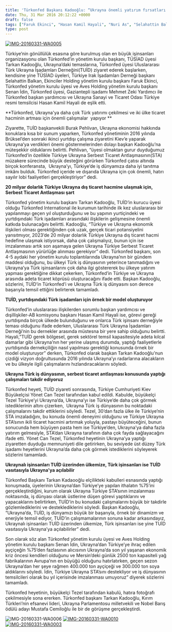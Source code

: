 ```yaml
---
title: 'Türkonfed Başkanı Kadooğlu: “Ukrayna önemli yatırım fırsatları sunuyor ve Türk iş dünyasının daha çok ilgisini hak ediyor “'
date: Thu, 31 Mar 2016 20:12:22 +0000
draft: false
tags: ["Faruk Ekinci", "Hasan Kamil Hayali", "Nuri As", "Selahattin Balkan", "Senan İdin", "Serbest Ticaret Antlaşması", "Tarkan Kadooğlu", "TUİD (Türk Ukrayna İşadamları Derneği)", "Türkiye Ukrayna Serbest Ticaret Antlaşması", "türkonfed", "TUSİAD", "Yönet Can Tezel"]
type: post
---
```


[![IMG-20160331-WA0005](http://burakpehlivan.org/wp-content/uploads/2016/03/IMG-20160331-WA00051.jpg)](http://burakpehlivan.org/wp-content/uploads/2016/03/IMG-20160331-WA00051.jpg)

Türkiye’nin gönüllülük esasına göre kurulmuş olan en büyük işinsanları organizasyonu olan Türkonfed’in yönetim kurulu başkanı, TÜSİAD üyesi Tarkan Kadooğlu, Ukrayna’daki temaslarına, Türkonfed üyesi Uluslararası Türk Ukrayna İşadamları Derneğini(TUİD) ziyaret ederek başlarken, kendisine yine TÜSİAD üyeleri, Türkiye Irak İşadamları Derneği başkanı Selahattin Balkan, Ekinciler Holding yönetim kurulu başkanı Faruk Ekinci, Türkonfed yönetim kurulu üyesi ve Aves Holding yönetim kurulu başkanı Senan İdin, Türkonfed üyesi, Gaziantepli işadamı Mehmet Zeki Yardımcı ile Türkonfed başkan yardımcısı ve Ukrayna Sanayi ve Ticaret Odası Türkiye resmi temsilcisi Hasan Kamil Hayali de eşlik etti.

**Türkonfed, Ukrayna'ya daha çok Türk yatırımı çekilmesi ve iki ülke ticaret hacminin artması için önemli çalışmalar  yapıyor
** 

Ziyarette, TUİD başkanvekili Burak Pehlivan, Ukrayna ekonomisi hakkında konuklara kısa bir sunum yaparken, Türkonfed yönetiminin 2016 yılında Brüksel’den sonraki ikinci yurtdışı çalışma ziyaretini Kiev’e yaparak Ukrayna’ya verdikleri önemi göstermelerinden dolayı başkan Kadooğlu’na müteşekkir olduklarını belirtti. Pehlivan, “üyesi olmaktan gurur duyduğumuz Türkonfed’in özellikle Türkiye Ukrayna Serbest Ticaret Antlaşmasının(STA) müzakere sürecinde büyük desteğini görürken Türkonfed çatısı altında birçok konferansta,  Ukrayna’yı, Türkiye’de iş dünyamıza daha iyi tanıtma imkânı bulduk. Türkonfed içeride ve dışarıda Ukrayna için çok önemli, hatırı sayılır lobi faaliyetleri gerçekleştiriyor” dedi.

**20 milyar dolarlık Türkiye Ukrayna dış ticaret hacmine ulaşmak için, Serbest Ticaret Antlaşması şart**

Türkonfed yönetim kurulu başkanı Tarkan Kadooğlu, TUİD’in kurucu üyesi olduğu Türkonfed International ile kurumun tarihinde ilk kez uluslararası bir yapılanmayı geçen yıl oluşturduğunu ve bu yapının yurtiçindeki ve yurtdışındaki Türk işadamları arasındaki ilişkilerin gelişmesine önemli katkıda bulunacağını belirtti. Kadooğlu, “Türkiye ve Ukrayna ekonomik ilişkileri olması gerektiğinden çok uzak, gerçek ticari potansiyelini yansıtmıyor, 2023’de 20 milyar dolarlık Türkiye Ukrayna dış ticaret hacmi hedefine ulaşmak istiyorsak, daha çok çalışmalıyız, bunun için ise imzalanması artık son aşamaya gelen Ukrayna Türkiye Serbest Ticaret Antlaşmasının yürürlüğe alınması gerekiyor” dedi. Türkonfed başkanı, son 4-5 aydaki her yönetim kurulu toplantılarında Ukrayna’nın bir gündem maddesi olduğunu, bu ülkeyi Türk iş dünyasının yeterince tanımadığını ve Ukrayna’ya Türk işinsanlarını çok daha ilgi göstererek bu ülkeye yatırım yapması gerektiğine dikkat çekerken, Türkonfed’in Türkiye ve Ukrayna arasında adeta ticaret köprüsü oluşturacağını ifade etti. Başkan Kadooğlu, sözlerini, TUİD’in Türkonfed’i ve Ukrayna Türk iş dünyasını son derece başarıyla temsil ettiğini belirterek tamamladı.

**TUİD, yurtdışındaki Türk işadamları için örnek bir model oluşturuyor**

Türkonfed’in uluslararası ilişkilerden sorumlu başkan yardımcısı ve dışillişkiler-AB komisyonu başkanı Hasan Kamil Hayali ise, görevi gereği yurtdışında birçok ülkede bulunduğunu ve onlarca Türk işinsanı derneğiyle teması olduğunu ifade ederken, Uluslararası Türk Ukrayna İşadamları Derneği’nin bu dernekler arasında müstesna bir yere sahip olduğunu belirtti. Hayali,”TUİD gerek bölgesel, gerek sektörel temsil kapasitesiyle adeta kılcal damarlar gibi Ukrayna’nın her yerine ulaşmış durumda, yaptığı faaliyetlerle yurtdışında dernekçiliğin nasıl yapılması gerektiği konusunda örnek bir model oluşturuyor” derken, Türkonfed olarak başkan Tarkan Kadooğlu’nun çizdiği vizyon doğrultusunda 2016 yılında Ukrayna’yı radarlarına alacakların ve bu ülkeyle ilgili çalışmalarını hızlandıracaklarını söyledi.

**Ukrayna Türk iş dünyasının, serbest ticaret antlaşması konusunda yaptığı çalışmaları takdir ediyoruz**

Türkonfed heyeti, TUİD ziyareti sonrasında, Türkiye Cumhuriyeti Kiev Büyükelçisi Yönet Can Tezel tarafından kabul edildi. Kabulde, büyükelçi Tezel Türkiye’yi Ukrayna’da, Ukrayna’yı ise Türkiye’de daha çok görmek istediklerinin altını çizerken,  Ukrayna Türk iş dünyasının bu noktadaki çalışmalarını takdir ettiklerini söyledi. Tezel, 30’dan fazla ülke ile Türkiye’nin STA imzaladığını, bu konuda önemli deneyimi olduğunu ve Türkiye Ukrayna STA’sının ikili ticaret hacmini artırmak yoluyla, pastayı büyüteceğini, bunun sonucunda hem büyüyen pasta hem ise Türkiye’den, Ukrayna’ya daha fazla yatırım gelmesiyle, STA’dan Ukrayna tarafının daha çok fayda sağlayacağını ifade etti. Yönet Can Tezel, Türkonfed heyetinin Ukrayna’ya yaptığı ziyaretten duyduğu memnuniyeti dile getirirken, bu seviyede üst düzey Türk işadamı heyetlerini Ukrayna’da daha çok görmek istediklerini söyleyerek sözlerini tamamladı.

**Ukraynalı işinsanları TUİD üzerinden ülkemize, Türk işinsanları ise TUİD vasıtasıyla Ukrayna'ya açılabilir**

Türkonfed Başkanı Tarkan Kadaooğlu elçilikteki kabulleri esnasında yaptığı konuşmada, üyelerinin Ukrayna’dan Türkiye’ye yapılan ithalatın %75’ini gerçekleştirdiğini, kurum olarak Ukrayna Türkiye STA’sının imzalanması noktasında, iş dünyası olarak üstlerine düşen görevi yaptıklarını ve yapacaklarını belirtirken, TUİD’in bu konudaki çalışmalarını büyük bir takdirle gözlemlediklerini ve desteklediklerini söyledi. Başkan Kadooğlu, “Ukrayna’da, TUİD, iş dünyamızı büyük bir başarıyla, örnek bir dinamizm ve enerjiyle temsil ediyor, TUİD’in çalışmamalarının sonuna kadar arkasındayız, Ukraynalı işinsanları TUİD üzerinden ülkemize, Türk işinsanları ise yine TUİD vasıtasıyla Ukrayna’ya açılabilirler” dedi.

Son olarak söz alan Türkonfed yönetim kurulu üyesi ve Aves Holding yönetim kurulu başkanı Senan İdin, Ukrayna’dan Türkiye’ye ihraç edilen ayçiçeğin %75’den fazlasının alıcısının Ukrayna’da son yıl yaşanan ekonomik kriz öncesi kendileri olduğunu ve Mersin’deki günlük 2500 ton kapasiteli yağ fabrikalarının Avrupa’nın en büyüğü olduğunu hatırlatırken, geçen sezon Ukrayna’dan her şeye rağmen 400.000 ton ayçiçeği ve 300.000 ton soya aldıklarını söyledi. İdin, Türkiye Ukrayna STA’sını destekliyor ve iş dünyasının temsilcileri olarak bu yıl içerisinde imzalanması umuyoruz” diyerek sözlerini tamamladı.

Türkonfed heyetinin, büyükelçi Tezel tarafından kabulü, hatıra fotoğrafı çekilmesiyle sona ererken. Türkonfed başkanı Tarkan Kadooğlu, Kırım Türkleri’nin efsanevi lideri, Ukrayna Parlamentosu milletvekili ve Nobel Barış ödülü adayı Mustafa Cemiloğlu ile bir de görüşme gerçekleştirdi.

![IMG-20160331-WA0006](http://burakpehlivan.org/wp-content/uploads/2016/03/IMG-20160331-WA0006.jpg) [![IMG-20160331-WA0010](http://burakpehlivan.org/wp-content/uploads/2016/03/IMG-20160331-WA0010.jpg)](http://burakpehlivan.org/wp-content/uploads/2016/03/IMG-20160331-WA0010.jpg) [![IMG-20160331-WA0003](http://burakpehlivan.org/wp-content/uploads/2016/03/IMG-20160331-WA0003.jpg)](http://burakpehlivan.org/wp-content/uploads/2016/03/IMG-20160331-WA0003.jpg)